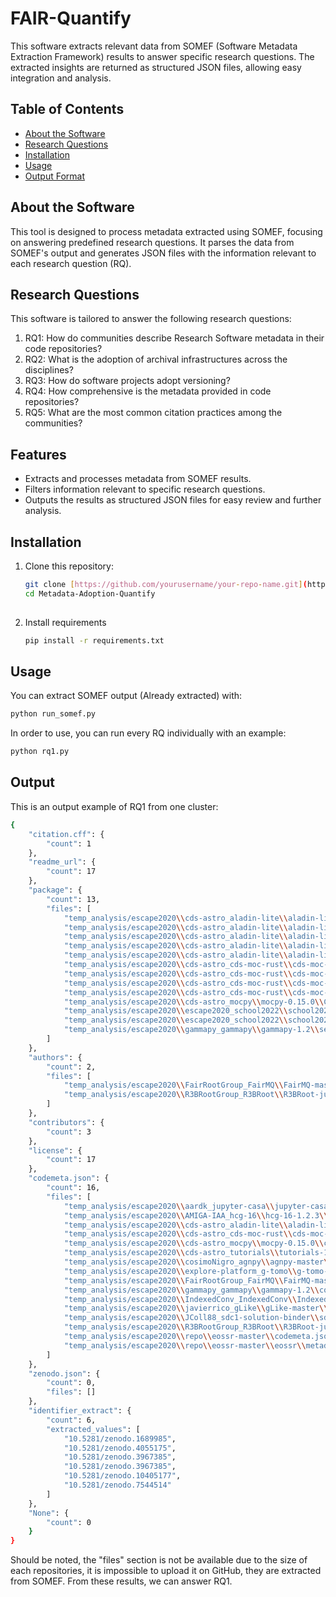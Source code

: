# FAIR-Quantify

This software extracts relevant data from SOMEF (Software Metadata Extraction Framework) results to answer specific research questions. The extracted insights are returned as structured JSON files, allowing easy integration and analysis.

## Table of Contents

- [About the Software](#about-the-software)
- [Research Questions](#research-questions)
- [Installation](#installation)
- [Usage](#usage)
- [Output Format](#output-format)

## About the Software

This tool is designed to process metadata extracted using SOMEF, focusing on answering predefined research questions. It parses the data from SOMEF's output and generates JSON files with the information relevant to each research question (RQ).

## Research Questions

This software is tailored to answer the following research questions:

1. RQ1: How do communities describe Research Software metadata in their code repositories?
2. RQ2: What is the adoption of archival infrastructures across the disciplines?
3. RQ3: How do software projects adopt versioning?
4. RQ4: How comprehensive is the metadata provided in code repositories?
5. RQ5: What are the most common citation practices among the communities?

## Features

- Extracts and processes metadata from SOMEF results.
- Filters information relevant to specific research questions.
- Outputs the results as structured JSON files for easy review and further analysis.

## Installation

1. Clone this repository:

   ```bash
   git clone [https://github.com/yourusername/your-repo-name.git](https://github.com/Anas-Elhounsri/Metadata-Adoption-Quantify.git
   cd Metadata-Adoption-Quantify
  
2. Install requirements
   ```bash
   pip install -r requirements.txt
   
## Usage

You can extract SOMEF output (Already extracted) with:

  ```bash
  python run_somef.py
  ```
In order to use, you can run every RQ individually with an example:

   ```bash
   python rq1.py
   ```

## Output

This is an output example of RQ1 from one cluster:
```bash
{
    "citation.cff": {
        "count": 1
    },
    "readme_url": {
        "count": 17
    },
    "package": {
        "count": 13,
        "files": [
            "temp_analysis/escape2020\\cds-astro_aladin-lite\\aladin-lite-3.3.2\\package.json",
            "temp_analysis/escape2020\\cds-astro_aladin-lite\\aladin-lite-3.3.2\\src\\core\\Cargo.toml",
            "temp_analysis/escape2020\\cds-astro_aladin-lite\\aladin-lite-3.3.2\\src\\core\\al-api\\Cargo.toml",
            "temp_analysis/escape2020\\cds-astro_aladin-lite\\aladin-lite-3.3.2\\src\\core\\al-core\\Cargo.toml",
            "temp_analysis/escape2020\\cds-astro_aladin-lite\\aladin-lite-3.3.2\\src\\core\\al-task-exec\\Cargo.toml",
            "temp_analysis/escape2020\\cds-astro_cds-moc-rust\\cds-moc-rust-main\\Cargo.toml",
            "temp_analysis/escape2020\\cds-astro_cds-moc-rust\\cds-moc-rust-main\\crates\\cli\\Cargo.toml",
            "temp_analysis/escape2020\\cds-astro_cds-moc-rust\\cds-moc-rust-main\\crates\\set\\Cargo.toml",
            "temp_analysis/escape2020\\cds-astro_cds-moc-rust\\cds-moc-rust-main\\crates\\wasm\\Cargo.toml",
            "temp_analysis/escape2020\\cds-astro_mocpy\\mocpy-0.15.0\\Cargo.toml",
            "temp_analysis/escape2020\\escape2020_school2022\\school2022-1.0\\docs\\themes\\dream\\package.json",
            "temp_analysis/escape2020\\escape2020_school2022\\school2022-1.0\\testing\\fibonacci\\setup.cfg",
            "temp_analysis/escape2020\\gammapy_gammapy\\gammapy-1.2\\setup.cfg"
        ]
    },
    "authors": {
        "count": 2,
        "files": [
            "temp_analysis/escape2020\\FairRootGroup_FairMQ\\FairMQ-master\\AUTHORS",
            "temp_analysis/escape2020\\R3BRootGroup_R3BRoot\\R3BRoot-jun24\\AUTHORS"
        ]
    },
    "contributors": {
        "count": 3
    },
    "license": {
        "count": 17
    },
    "codemeta.json": {
        "count": 16,
        "files": [
            "temp_analysis/escape2020\\aardk_jupyter-casa\\jupyter-casa-master\\codemeta.json",
            "temp_analysis/escape2020\\AMIGA-IAA_hcg-16\\hcg-16-1.2.3\\codemeta.json",
            "temp_analysis/escape2020\\cds-astro_aladin-lite\\aladin-lite-3.3.2\\codemeta.json",
            "temp_analysis/escape2020\\cds-astro_cds-moc-rust\\cds-moc-rust-main\\codemeta.json",
            "temp_analysis/escape2020\\cds-astro_mocpy\\mocpy-0.15.0\\codemeta.json",
            "temp_analysis/escape2020\\cds-astro_tutorials\\tutorials-1.0.3\\codemeta.json",
            "temp_analysis/escape2020\\cosimoNigro_agnpy\\agnpy-master\\codemeta.json",
            "temp_analysis/escape2020\\explore-platform_g-tomo\\g-tomo-2\\codemeta.json",
            "temp_analysis/escape2020\\FairRootGroup_FairMQ\\FairMQ-master\\codemeta.json",
            "temp_analysis/escape2020\\gammapy_gammapy\\gammapy-1.2\\codemeta.json",
            "temp_analysis/escape2020\\IndexedConv_IndexedConv\\IndexedConv-1.3.2\\codemeta.json",
            "temp_analysis/escape2020\\javierrico_gLike\\gLike-master\\codemeta.json",
            "temp_analysis/escape2020\\JColl88_sdc1-solution-binder\\sdc1-solution-binder-1.0.0\\codemeta.json",
            "temp_analysis/escape2020\\R3BRootGroup_R3BRoot\\R3BRoot-jun24\\codemeta.json",
            "temp_analysis/escape2020\\repo\\eossr-master\\codemeta.json",
            "temp_analysis/escape2020\\repo\\eossr-master\\eossr\\metadata\\schema\\codemeta.json"
        ]
    },
    "zenodo.json": {
        "count": 0,
        "files": []
    },
    "identifier_extract": {
        "count": 6,
        "extracted_values": [
            "10.5281/zenodo.1689985",
            "10.5281/zenodo.4055175",
            "10.5281/zenodo.3967385",
            "10.5281/zenodo.3967385",
            "10.5281/zenodo.10405177",
            "10.5281/zenodo.7544514"
        ]
    },
    "None": {
        "count": 0
    }
}
```

Should be noted, the "files" section is not be available due to the size of each repositories, it is impossible to upload it on GitHub, they are extracted from SOMEF. From these results, we can answer RQ1.





